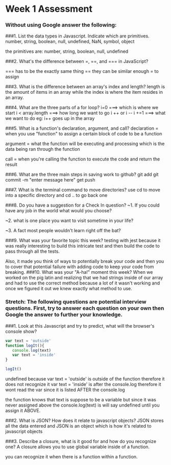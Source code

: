 # Week 1 Assessment

### Without using Google answer the following:

###1. List the data types in Javascript. Indicate which are primitives.
number, string, boolean, null, undefined, NaN, symbol, object

the primitives are: number, string, boolean, null, undefined

###2. What's the difference between =, ==, and === in JavaScript?

=== has to be the exactly same thing
== they can be similar enough
= to assign

###3. What is the difference between an array's index and length?
length is the amount of items in an array while the index is where the item resides in an array.

###4. What are the three parts of a for loop?
i=0 ===> which is where we start
i < array.length ===> how long we want to go
i ++ or i -- i +=1 ===> what we want to do eg: i++ goes up in the array

###5. What is a function's declaration, argument, and call?
declaration = when you use "function" to assign a certain block of code to be a function

argument = what the function will be executing and processing which is the data being ran through the function

call =  when you're calling the function to execute the code and return the result

###6. What are the three main steps in saving work to github?
git add
git commit -m "enter message here"
get push

###7. What is the terminal command to move directories?
use cd to move into a specific directory and cd .. to go back one

###8. Do you have a suggestion for a Check In question?
~1. If you could have any job in the world what would you choose?

~2. what is one place you want to visit sometime in your life?

~3. A fact most people wouldn't learn right off the bat?

###9. What was your favorite topic this week?
testing with jest because it was really interesting to build this intricate test and then build the code to pass through all the tests.

Also, it made you think of ways to potentially break your code and then you to cover that potential failure with adding code to keep your code from breaking.
###10. What was your "A-ha!" moment this week?
When we worked on the pig latin and realizing that we had strings inside of our array and had to use the correct method because a lot of it wasn't working and once we figured it out we knew exactly what method to use.

### Stretch: The following questions are potential interview questions. First, try to answer each question on your own then Google the answer to further your knowledge.

###1. Look at this Javascript and try to predict, what will the browser's console show?

 ```javascript
var text = 'outside'
function logIt(){
    console.log(text)
    var text = 'inside'
}

logIt()
```
undefined because var text = 'outside' is outside of the function therefore it does not recognize it
var text = 'inside' is after the console.log therefore it wont read the var since it is listed AFTER the console.log

the function knows that text is suppose to be a variable but since it was never assigned above the console.log(text) is will say undefined until you assign it ABOVE.

###2. What is JSON? How does it relate to javascript objects?
JSON stores all the data entered and JSON is an object which is how it's related to javascript objects

###3. Describe a closure, what is it good for and how do you recognize one?
A closure allows you to use global variable inside of a function.

you can recognize it when there is a function within a function.  

